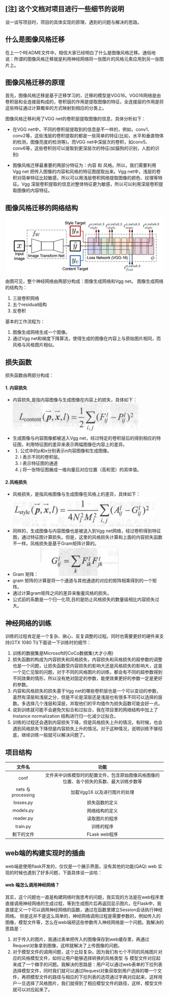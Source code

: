 [注] 这个文档对项目进行一些细节的说明
-----------------------------
谈一谈写项目时，项目的具体实现的原理，遇到的问题与解决的思路。

什么是图像风格迁移
-----------------------------
在上一个README文件中，相信大家已经明白了什么是图像风格迁移。通俗地说：所谓的图像风格迁移就是利用神经网络将一张图片的风格元素应用到另一张图片上。

图像风格迁移的原理
------------------------------
首先，图像风格迁移是基于迁移学习的，迁移的模型是VGG16。VGG16网络是由卷积层和全连接层构成的，卷积层的作用是提取图像的特征，全连接层的作用是将这些特征通过计算概率的方式映射到相应的分类上。

图像风格迁移利用了VGG net的卷积层提取图像的信息，具体分析如下：

* 在VGG net中，不同的卷积层提取到的信息是不一样的，例如，conv1、 conv2等，这些浅层的卷积提取的都是一些简单的特征(比如，水平和垂直物体的检测，图像亮度的检测等)。而VGG net中深层次的卷积，如conv5、 conv6等，这些卷积则可以提取到更深层次的特征(如猫狗的识别，人脸的识别)

*  图像风格迁移最重要的两部分特征为：内容 和 风格。所以，我们需要利用Vgg net 把传入图像的内容和风格的特征图提取出来。Vgg net中，浅层的卷积对简单特征比较敏感，所以可以用浅层卷积网络提取图像的颜色、纹理等特征。Vgg 深层卷积提取的信息对整体特征更为敏感，所以可以利用深层卷积提取图像的内容特征。

图像风格迁移的网络结构
----------------------
![](md_images/net.jpg)

由图可见，整个神经网络由两部分构成：图像生成网络和Vgg net。
图像生成网络的结构为：
1. 三层卷积网络
1. 五个residual结构
1. 反卷积

基本的工作流程为：
1. 图像生成网络生成一个图像。
2. 通过Vgg net和梯度下降算法，使得生成的图像在内容上与原始图片相同，而风格与风格图片相似。

损失函数
----------------------------
损失函数由两部分构成：
#### 1. 内容损失
* 内容损失,是指内容图像与生成图像在内容上的损失，具体如下：
![content loss](md_images/content_loss.jpg)
* 生成图像与内容图像都被送入Vgg net，经过特定的卷积层后的得到相应的特征图，利用特征图的差异来表示两幅图像在内容上的差异。
* 1. 公式中的p和x分别表示n内容图像和生成图像。
  2. l 表示不同的卷积层。
  3. i 表示特征图的通道
  4. j 将一张特征图展成一维向量后对应位置（高和宽）的具体值。
#### 2.风格损失
* 风格损失，是指风格图像与生成图像在风格上的差异，具体如下：
![](md_images/style_loss.jpg)
* 同样的，生成图像与内容图像也是被送入到Vgg net网络，经过卷积得到特征图，通过特征图计算损失。但是，这里的风格损失计算和上面的内容损失函数不一样。风格损失是基于Gram矩阵计算的。
* Gram 矩阵：
![](md_images/gram.jpg)
* gram 矩阵的计算是将一个通道与其他通道的对应的矩阵相乘得到的一个矩阵。
* 通过计算gram矩阵之间的差异来衡量风格的损失。
* 公式前的系数是一个归一化项,目的是防止风格损失的数量级相比内容损失过大。

神经网络的训练
-----------------------
训练的过程肯定是一个复杂、揪心、反复调整的过程。同时也需要更好的硬件来支持(GTX 1080 Ti)下面说一下训练时的细节：
1. 训练的数据集是Microsoft的CoCo数据集(大才小用)
2. 损失函数的构成为内容损失和风格损失，内容损失和风格损失的超参数的调整也是一个问题，让损失函数受内容损失的影响大还是风格损失的影响大，这是一个见仁见智的问题，对于不同的风格图片的训练，都会有不同的超参数得到不同效果的情形，所以没有绝对固定的参数，能使效果更好的参数一定是更好的参数。
3. 内容和风格损失的损失基于Vgg net的哪些卷积层也是一个可以变动的参数，虽然有深层和浅层之分，但是不论是深层还是浅层也有很多不同可以选择的层数。多选择几个浅层和深层，并取他们的平均值作为损失函数可能会好一点。
2. 说到训练就可能不会避免欠拟合和过拟合，我在项目里的网络结构中加上了Instance normalization 结构进行归一化减少过拟合。
5. 训练的过程还会遇到内容损失下降，但是风格损失上升的情况，有时候，也会遇到风格损失下降但是内容损失上升的情况。对于这种情况，说明训练不够彻底，继续训练一般就可以解决问题了。


项目结构
---------------------------
| 文件名    | 功能 |
|:---:|:-----:|
| conf    | 文件夹中训练模型时的配置文件，包含原始图像风格图像的位置、各个损失的系数、最大训练步数等 |
|  nets 与processing  | 加载Vgg16 以及进行图片的处理 |
|  losses.py   | 损失函数的定义 |
| models.py    | 网络结构的定义 |
|  reader.py   | 读取图片的程序 |
|  train.py   | 训练的程序 |
|  剩下的文件   | FLask web程序 |

web端的构建实现时的插曲
----------------------------
web端是使用flask开发的，仅仅是一个展示界面，没有其他的功能(QAQ)
web 实现的时候也遇到了好多问题，下面具体谈一谈哈：
#### web 端怎么调用神经网络？
其实，这个问题也一直是构建网络时我思考的问题，我实现的方法是在web程序里直接调用神经网络的生成过程，等到生成图片后再返回显示图片。在Flask中，我直接定义一个可以调用神经网络的函数，通过在函数里建立Session会话执行神经网络。
但是这并不是这么简单的，神经网络调用过程是需要参数的，例如传入的图像，模型文件等，怎么在web端把这些参数传入神经网络是一个问题。我解决的思路是：
1. 对于传入的图片，我通过表单把传入的图像保存到web缓存里，再通过Request对象拿到图像，这样就解决了上传图像的问题。
2. 对于模型文件的调用问题，这个比较复杂。因为我们有七个不同的风格图片对应的风格模型文件，如何让用户能够选择转换的风格类型 与 模型文件对应起来成了一个棘手的问题。我解决的思路是：用户可以通过web表单的下拉列表选择模型文件，同时我们就可以通过Request对象获取到用户选择的哪一个文件，再把模型文件的路径与相应的下拉列表的选项通过字典对应起来，这样用户一旦选择了风格图片，我们就得到了相应模型文件的路径，这样，模型文件就可以对应起来了。